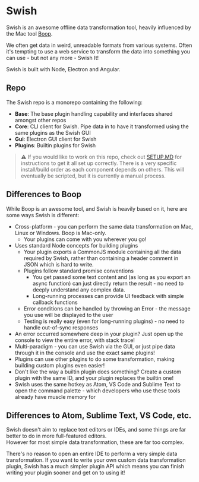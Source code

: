 # Swish

Swish is an awesome offline data transformation tool, heavily influenced by the Mac tool [Boop](https://boop.okat.best).

We often get data in weird, unreadable formats from various systems. Often it's tempting to use a web service to transform the data into something you can use - but not any more - Swish It!

Swish is built with Node, Electron and Angular.

## Repo

The Swish repo is a monorepo containing the following:

- **Base**: The base plugin handling capability and interfaces shared amongst other repos
- **Core**: CLI client for Swish. Pipe data in to have it transformed using the same plugins as the Swish GUI
- **Gui**: Electron GUI client for Swish
- **Plugins**: Builtin plugins for Swish

> ⚠️ If you would like to work on this repo, check out [SETUP.MD](docs/SETUP.MD) for instructions to get it all set up correctly.
> There is a very specific install/build order as each component depends on others.
> This will eventually be scripted, but it is currently a manual process.

## Differences to Boop

While Boop is an awesome tool, and Swish is heavily based on it, here are some ways Swish is different:

- Cross-platform - you can perform the same data transformation on Mac, Linux or Windows. Boop is Mac-only.
  - Your plugins can come with you wherever you go!
- Uses standard Node concepts for building plugins
  - Your plugin exports a CommonJS module containing all the data required by Swish, rather than containing a header comment in JSON which is hard to write.
  - Plugins follow standard promise conventions
    - You get passed some text content and (as long as you export an async function) can just directly return the result - no need to deeply understand any complex data.
    - Long-running processes can provide UI feedback with simple callback functions
  - Error conditions can be handled by throwing an Error - the message you use will be displayed to the user
  - Testing is really easy (even for long-running plugins) - no need to handle out-of-sync responses
- An error occurred somewhere deep in your plugin? Just open up the console to view the entire error, with stack trace!
- Multi-paradigm - you can use Swish via the GUI, or just pipe data through it in the console and use the exact same plugins!
- Plugins can use other plugins to do some transformation, making building custom plugins even easier!
- Don't like the way a builtin plugin does something? Create a custom plugin with the same ID, and your plugin replaces the builtin one!
- Swish uses the same hotkey as Atom, VS Code and Sublime Text to open the command palette - which developers who use these tools already have muscle memory for

## Differences to Atom, Sublime Text, VS Code, etc.

Swish doesn't aim to replace text editors or IDEs, and some things are far better to do in more full-featured editors.  
However for most simple data transformation, these are far too complex.

There's no reason to open an entire IDE to perform a very simple data transformation. If you want to write your own custom data transformation plugin, Swish has a much simpler plugin API which means you can finish writing your plugin sooner and get on to using it!
